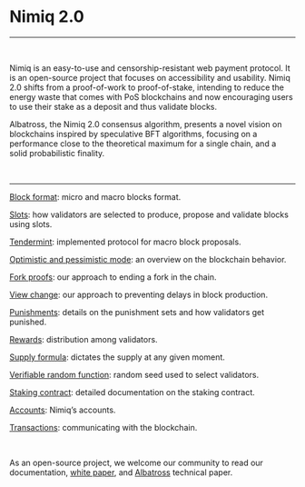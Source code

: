 # Nimiq 2.0

---

<br />

Nimiq is an easy-to-use and censorship-resistant web payment protocol. It is an open-source project that focuses on accessibility and usability. Nimiq 2.0 shifts from a proof-of-work to proof-of-stake, intending to reduce the energy waste that comes with PoS blockchains and now encouraging users to use their stake as a deposit and thus validate blocks.

Albatross, the Nimiq 2.0 consensus algorithm, presents a novel vision on blockchains inspired by speculative BFT algorithms, focusing on a performance close to the theoretical maximum for a single chain, and a solid probabilistic finality.

<br />

---


[Block format](/docs/block-format): micro and macro blocks format.

[Slots](/docs/slots): how validators are selected to produce, propose and validate blocks using slots.

[Tendermint](/docs/tendermint): implemented protocol for macro block proposals.

[Optimistic and pessimistic mode](/docs/behavior-modes): an overview on the blockchain behavior.

[Fork proofs](/docs/fork-proofs): our approach to ending a fork in the chain.

[View change](/docs/view-change): our approach to preventing delays in block production.

[Punishments](/docs/punishments): details on the punishment sets and how validators get punished.

[Rewards](/docs/rewards): distribution among validators.

[Supply formula](/docs/supply-formula): dictates the supply at any given moment.

[Verifiable random function](/docs/vrf): random seed used to select validators.

[Staking contract](/docs/staking-contract): detailed documentation on the staking contract.

[Accounts](/docs/accounts): Nimiq’s accounts.

[Transactions](/docs/transactions): communicating with the blockchain.

<br />

As an open-source project, we welcome our community to read our documentation, [white paper](https://www.nimiq.com/whitepaper/), and [Albatross](https://arxiv.org/pdf/1903.01589.pdf) technical paper.